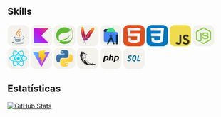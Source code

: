 ## Skills

<img src="https://github.com/jef-nunes/jef-nunes/blob/main/images/java.png" width=48 height=48>  <img src="https://github.com/jef-nunes/jef-nunes/blob/main/images/kotlin.png" width=48 height=48>  <img src="https://github.com/jef-nunes/jef-nunes/blob/main/images/spring.png" width=48 height=48>  <img src="https://github.com/jef-nunes/jef-nunes/blob/main/images/maven.png" width=48 height=48>  <img src="https://github.com/jef-nunes/jef-nunes/blob/main/images/android.png" width=48 height=48>  <img src="https://github.com/jef-nunes/jef-nunes/blob/main/images/html.png" width=48 height=48>  <img src="https://github.com/jef-nunes/jef-nunes/blob/main/images/css.png" width=48 height=48>  <img src="https://github.com/jef-nunes/jef-nunes/blob/main/images/javascript.png" width=48 height=48>  <img src="https://github.com/jef-nunes/jef-nunes/blob/main/images/nodejs.png" width=48 height=48>  <img src="https://github.com/jef-nunes/jef-nunes/blob/main/images/react.png" width=48 height=48>  <img src="https://github.com/jef-nunes/jef-nunes/blob/main/images/vite.png" width=48 height=48>  <img src="https://github.com/jef-nunes/jef-nunes/blob/main/images/python.png" width=48 height=48>  <img src="https://github.com/jef-nunes/jef-nunes/blob/main/images/flask.png" width=48 height=48>  <img src="https://github.com/jef-nunes/jef-nunes/blob/main/images/php.png" width=48 height=48>  <img src="https://github.com/jef-nunes/jef-nunes/blob/main/images/sql.png" width=48 height=48>

## Estatísticas

[![GitHub Stats](https://github-readme-stats.vercel.app/api?username=jef-nunes&show_icons=true&theme=gotham&hide_border=true&locale=pt-br&include_all_commits=true&hide_title=true&rank_icon=percentile)](https://github.com/jef-nunes?tab=repositories)
